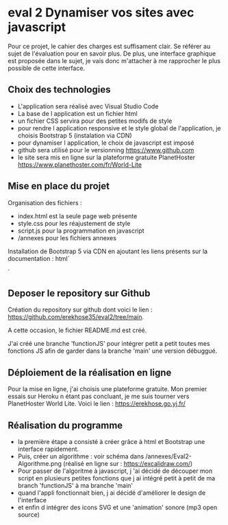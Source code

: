 # eval 2 Dynamiser vos sites avec javascript

Pour ce projet, le cahier des charges est suffisament clair. Se référer au sujet de l'évaluation pour en savoir plus.
De plus, une interface graphique est proposée dans le sujet, je vais donc m'attacher à me rapprocher le plus possible de cette interface.

## Choix des technologies

- L'application sera réalisé avec Visual Studio Code
- La base de l application est un fichier html
- un fichier CSS servira pour des petites modifs de style
- pour rendre l application responsive et le style global de l'application, je choisis Bootstrap 5 (instalation via CDN)
- pour dynamiser l application, le choix de javascript est imposé
- github sera utilisé pour le versionning https://www.github.com
- le site sera mis en ligne sur la plateforme gratuite PlanetHoster https://www.planethoster.com/fr/World-Lite

## Mise en place du projet

Organisation des fichiers :

- index.html est la seule page web présente
- style.css pour les réajustement de style
- script.js pour la programmation en javascript
- /annexes pour les fichiers annexes

Installation de Bootstrap 5 via CDN en ajoutant les liens présents sur la documentation :
html`

<link href="https://cdn.jsdelivr.net/npm/bootstrap@5.0.2/dist/css/bootstrap.min.css" rel="stylesheet" integrity="sha384-EVSTQN3/azprG1Anm3QDgpJLIm9Nao0Yz1ztcQTwFspd3yD65VohhpuuCOmLASjC" crossorigin="anonymous">
<link href="https://cdn.jsdelivr.net/npm/bootstrap@5.0.2/dist/css/bootstrap.min.css" rel="stylesheet" integrity="sha384-EVSTQN3/azprG1Anm3QDgpJLIm9Nao0Yz1ztcQTwFspd3yD65VohhpuuCOmLASjC" crossorigin="anonymous">
`

## Deposer le repository sur Github

Création du repository sur github dont voici le lien : https://github.com/erekhose35/eval2/tree/main.

A cette occasion, le fichier README.md est créé.

J'ai créé une branche 'functionJS' pour intégrer petit a petit toutes mes fonctions JS afin de garder dans la branche 'main' une version débuggué.

## Déploiement de la réalisation en ligne

Pour la mise en ligne, j'ai choisis une plateforme gratuite. Mon premier essais sur Heroku n étant pas concluant, je me suis tourner vers PlanetHoster World Lite. Voici le lien : https://erekhose.go.yj.fr/

## Réalisation du programme

- la première étape a consisté à créer grâce à html et Bootstrap une interface rapidement.
- Puis, créer un algorithme : voir schéma dans /annexes/Eval2-Algorithme.png
  (réalisé en ligne sur : https://excalidraw.com/)
- Pour passer de l'algoritme à javascript, j 'ai décidé de découper mon script en plusieurs petites fonctions que j ai intégré petit à petit de ma branch 'functionJS' à ma branche 'main'
- quand l'appli fonctionnait bien, j ai décidé d'améliorer le design de l'interface
- et enfin d intégrer des icons SVG et une 'animation' sonore (mp3 open source)
